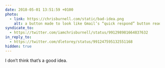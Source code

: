 ```yaml
---
date: 2018-05-01 13:51:59 +0100
photo:
  - link: https://chrisburnell.com/static/bad-idea.png
    alt: a button made to look like Gmail’s “quick respond” button reading “I don’t think that’s a good idea.”
syndicate_to:
  - https://twitter.com/iamchrisburnell/status/991298981664837632
in_reply_to:
  - https://twitter.com/dletorey/status/991247595132551168
hidden: true
---
```


I don’t think that’s a good idea.
